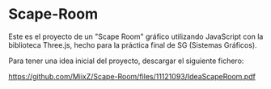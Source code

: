 # Scape-Room

Este es el proyecto de un "Scape Room" gráfico utilizando JavaScript con la biblioteca Three.js, hecho para la práctica final de SG (Sistemas Gráficos).

Para tener una idea inicial del proyecto, descargar el siguiente fichero:

https://github.com/MiixZ/Scape-Room/files/11121093/IdeaScapeRoom.pdf
